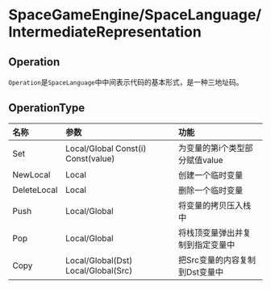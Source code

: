 ﻿# SpaceGameEngine/SpaceLanguage/IntermediateRepresentation
## Operation
`Operation`是`SpaceLanguage`中中间表示代码的基本形式，是一种三地址码。
## OperationType
|名称|参数|功能|
|:-|:-|:-|
|Set|Local/Global Const(i) Const(value)|为变量的第i个类型部分赋值value|
|NewLocal|Local|创建一个临时变量|
|DeleteLocal|Local|删除一个临时变量|
|Push|Local/Global|将变量的拷贝压入栈中|
|Pop|Local/Global|将栈顶变量弹出并复制到指定变量中|
|Copy|Local/Global(Dst) Local/Global(Src)|把Src变量的内容复制到Dst变量中|